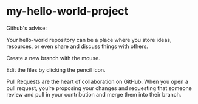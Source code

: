 # my-hello-world-project
Github's advise: 

Your hello-world repository can be a place where you store ideas, resources, or even share and discuss things with others.

Create a new branch with the mouse.

Edit the files by clicking the pencil icon.

Pull Requests are the heart of collaboration on GitHub. When you open a pull request, you’re proposing your changes and requesting that someone review and pull in your contribution and merge them into their branch.
